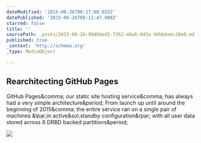 ```yaml
---
dateModified: '2015-06-26T08:17:00.025Z'
datePublished: '2015-06-26T08:12:47.088Z'
starred: false
title: ''
sourcePath: _posts/2015-06-26-99d68ed1-7352-48a6-8d3a-9dbb6eec28e0.md
published: true
_context: 'http://schema.org'
_type: MediaObject

---
```

<article style=""><h1>Rearchitecting GitHub Pages</h1><p>GitHub Pages&amp;comma; our static site hosting service&amp;comma; has always had a very simple architecture&amp;period; From launch up until around the beginning of 2015&amp;comma; the entire service ran on a single pair of machines &amp;lpar;in active&amp;sol;standby configuration&amp;rpar; with all user data stored across 8 DRBD backed partitions&amp;period;</p><img src="http://githubengineering.com/images/rearchitecting-github-pages/pages-arch.png" /></article>